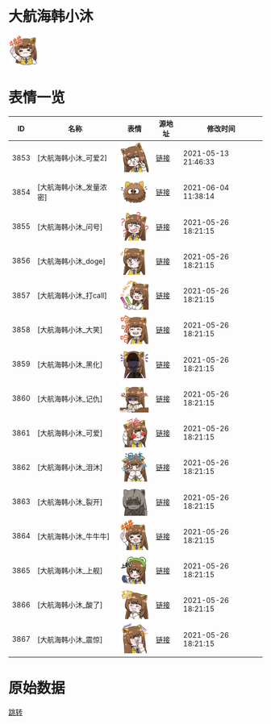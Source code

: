# 大航海韩小沐

<img src="./cover.png" height="60" alt="cover" />

# 表情一览

|ID|名称|表情|源地址|修改时间|
|----|----|----|----|----|
|3853|[大航海韩小沐_可爱2]|<img src="./pic/003853_%5B大航海韩小沐_可爱2%5D.png" height="60" alt="可爱2"/>|[链接](http://i0.hdslb.com/bfs/emote/2b82537d8666bee3bfbf4ff9db5ee74637717053.png)|2021-05-13 21:46:33|
|3854|[大航海韩小沐_发量浓密]|<img src="./pic/003854_%5B大航海韩小沐_发量浓密%5D.png" height="60" alt="发量浓密"/>|[链接](http://i0.hdslb.com/bfs/emote/4da6fac52afc4905bff346af7041c90dc696e1c1.png)|2021-06-04 11:38:14|
|3855|[大航海韩小沐_问号]|<img src="./pic/003855_%5B大航海韩小沐_问号%5D.png" height="60" alt="问号"/>|[链接](http://i0.hdslb.com/bfs/emote/d537c708b8f99c8ad625dbe0eedbbec25a38014c.png)|2021-05-26 18:21:15|
|3856|[大航海韩小沐_doge]|<img src="./pic/003856_%5B大航海韩小沐_doge%5D.png" height="60" alt="doge"/>|[链接](http://i0.hdslb.com/bfs/emote/23d2e476b45fbcba03854658c67e8bb55f8f17e1.png)|2021-05-26 18:21:15|
|3857|[大航海韩小沐_打call]|<img src="./pic/003857_%5B大航海韩小沐_打call%5D.png" height="60" alt="打call"/>|[链接](http://i0.hdslb.com/bfs/emote/d701e5f8760b8acb21ace66506190bd1147c3274.png)|2021-05-26 18:21:15|
|3858|[大航海韩小沐_大笑]|<img src="./pic/003858_%5B大航海韩小沐_大笑%5D.png" height="60" alt="大笑"/>|[链接](http://i0.hdslb.com/bfs/emote/00179c0d4e29e07938fabeeba88d215b867f1636.png)|2021-05-26 18:21:15|
|3859|[大航海韩小沐_黑化]|<img src="./pic/003859_%5B大航海韩小沐_黑化%5D.png" height="60" alt="黑化"/>|[链接](http://i0.hdslb.com/bfs/emote/2ba6f2d8af34788f08916abc1f856885d9b9bd67.png)|2021-05-26 18:21:15|
|3860|[大航海韩小沐_记仇]|<img src="./pic/003860_%5B大航海韩小沐_记仇%5D.png" height="60" alt="记仇"/>|[链接](http://i0.hdslb.com/bfs/emote/790a1d359f1dbe77d28ada89773120cedf7db7d8.png)|2021-05-26 18:21:15|
|3861|[大航海韩小沐_可爱]|<img src="./pic/003861_%5B大航海韩小沐_可爱%5D.png" height="60" alt="可爱"/>|[链接](http://i0.hdslb.com/bfs/emote/2fafd41e392aaedda4160aa15683364bbaa5cbba.png)|2021-05-26 18:21:15|
|3862|[大航海韩小沐_泪沐]|<img src="./pic/003862_%5B大航海韩小沐_泪沐%5D.png" height="60" alt="泪沐"/>|[链接](http://i0.hdslb.com/bfs/emote/bbe9e8c49044ad6ab9ea07698fda31afb1de8e56.png)|2021-05-26 18:21:15|
|3863|[大航海韩小沐_裂开]|<img src="./pic/003863_%5B大航海韩小沐_裂开%5D.png" height="60" alt="裂开"/>|[链接](http://i0.hdslb.com/bfs/emote/d36ed39daec30aba1e153d751b82c509e538aa74.png)|2021-05-26 18:21:15|
|3864|[大航海韩小沐_牛牛牛]|<img src="./pic/003864_%5B大航海韩小沐_牛牛牛%5D.png" height="60" alt="牛牛牛"/>|[链接](http://i0.hdslb.com/bfs/emote/ede2bb2c6da8f60b65fe375769c87005cd95feaa.png)|2021-05-26 18:21:15|
|3865|[大航海韩小沐_上舰]|<img src="./pic/003865_%5B大航海韩小沐_上舰%5D.png" height="60" alt="上舰"/>|[链接](http://i0.hdslb.com/bfs/emote/91e173629487f240a4fc50c6e8638e145c7e2348.png)|2021-05-26 18:21:15|
|3866|[大航海韩小沐_酸了]|<img src="./pic/003866_%5B大航海韩小沐_酸了%5D.png" height="60" alt="酸了"/>|[链接](http://i0.hdslb.com/bfs/emote/362eed5673da6921f3a993c8e962be29233d8e4a.png)|2021-05-26 18:21:15|
|3867|[大航海韩小沐_震惊]|<img src="./pic/003867_%5B大航海韩小沐_震惊%5D.png" height="60" alt="震惊"/>|[链接](http://i0.hdslb.com/bfs/emote/5d1d51e17cdb3624974a0bf521ae57ad868a7523.png)|2021-05-26 18:21:15|

# 原始数据

[跳转](./raw.json)

